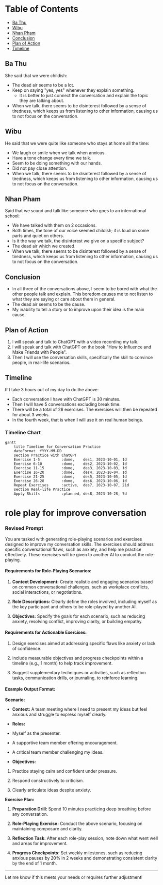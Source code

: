 # Table of Contents
- [Ba Thu](#ba-thu)
- [Wibu](#wibu)
- [Nhan Pham](#nhan-pham)
- [Conclusion](#conclusion)
- [Plan of Action](#plan-of-action)
- [Timeline](#timeline)

## Ba Thu
She said that we were childish:
- The dead air seems to be a lot.
- Keep on saying "yes, yes" whenever they explain something.
  - It is better to just connect the conversation and explain the topic they are talking about.
- When we talk, there seems to be disinterest followed by a sense of tiredness, which keeps us from listening to other information, causing us to not focus on the conversation.

## Wibu
He said that we were quite like someone who stays at home all the time:
- We laugh or smile when we talk when anxious.
- Have a tone change every time we talk.
- Seem to be doing something with our hands.
- Did not pay close attention.
- When we talk, there seems to be disinterest followed by a sense of tiredness, which keeps us from listening to other information, causing us to not focus on the conversation.

## Nhan Pham
Said that we sound and talk like someone who goes to an international school:
- We have talked with them on 2 occasions.
- Both times, the tone of our voice seemed childish; it is loud on some parts and quiet on others.
- Is it the way we talk, the disinterest we give on a specific subject?
- The dead air which we created.
- When we talk, there seems to be disinterest followed by a sense of tiredness, which keeps us from listening to other information, causing us to not focus on the conversation.

## Conclusion
- In all three of the conversations above, I seem to be bored with what the other people talk and explain. This boredom causes me to not listen to what they are saying or care about them in general.
- The dead air seems to be the cause.
- My inability to tell a story or to improve upon their idea is the main cause.

## Plan of Action
1. I will speak and talk to ChatGPT with a video recording my talk.
2. I will speak and talk with ChatGPT on the book "How to Influence and Make Friends with People".
3. Then I will use the conversation skills, specifically the skill to convince people, in real-life scenarios.

## Timeline
If I take 3 hours out of my day to do the above:
- Each conversation I have with ChatGPT is 30 minutes.
- Then I will have 5 conversations excluding break time.
- There will be a total of 28 exercises. The exercises will then be repeated for about 3 weeks.
- In the fourth week, that is when I will use it on real human beings.

### Timeline Chart
```mermaid
gantt
    title Timeline for Conversation Practice
    dateFormat  YYYY-MM-DD
    section Practice with ChatGPT
    Exercise 1-5          :done,    des1, 2023-10-01, 1d
    Exercise 6-10         :done,    des2, 2023-10-02, 1d
    Exercise 11-15        :done,    des3, 2023-10-03, 1d
    Exercise 16-20        :done,    des4, 2023-10-04, 1d
    Exercise 21-25        :done,    des5, 2023-10-05, 1d
    Exercise 26-28        :done,    des6, 2023-10-06, 1d
    Repeat Exercises      :active,  des7, 2023-10-07, 21d
    section Real-life Practice
    Apply Skills          :planned, des8, 2023-10-28, 7d
```




# role play for improve conversation 

### Revised Prompt

You are tasked with generating role-playing scenarios and exercises designed to improve my conversation skills. The exercises should address specific conversational flaws, such as anxiety, and help me practice effectively. These exercises will be given to another AI to conduct the role-playing.

#### **Requirements for Role-Playing Scenarios:**

1. **Context Development:** Create realistic and engaging scenarios based on common conversational challenges, such as workplace conflicts, social interactions, or negotiations.

2. **Role Descriptions:** Clearly define the roles involved, including myself as the key participant and others to be role-played by another AI.

3. **Objectives:** Specify the goals for each scenario, such as reducing anxiety, resolving conflict, improving clarity, or building empathy.

#### **Requirements for Actionable Exercises:**

1. Design exercises aimed at addressing specific flaws like anxiety or lack of confidence.

2. Include measurable objectives and progress checkpoints within a timeline (e.g., 1 month) to help track improvement.

3. Suggest supplementary techniques or activities, such as reflection tasks, communication drills, or journaling, to reinforce learning.

#### **Example Output Format:**

**Scenario:**

- **Context:** A team meeting where I need to present my ideas but feel anxious and struggle to express myself clearly.

- **Roles:**

- Myself as the presenter.

- A supportive team member offering encouragement.

- A critical team member challenging my ideas.

- **Objectives:**

1. Practice staying calm and confident under pressure.

2. Respond constructively to criticism.

3. Clearly articulate ideas despite anxiety.

**Exercise Plan:**

1. **Preparation Drill:** Spend 10 minutes practicing deep breathing before any conversation.

2. **Role-Playing Exercise:** Conduct the above scenario, focusing on maintaining composure and clarity.

3. **Reflection Task:** After each role-play session, note down what went well and areas for improvement.

4. **Progress Checkpoints:** Set weekly milestones, such as reducing anxious pauses by 20% in 2 weeks and demonstrating consistent clarity by the end of 1 month.

---

Let me know if this meets your needs or requires further adjustment!